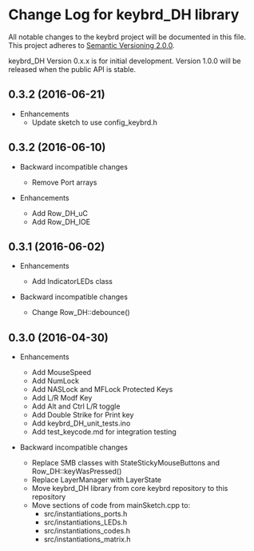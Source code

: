 # Change Log for keybrd_DH library
All notable changes to the keybrd project will be documented in this file.
This project adheres to [Semantic Versioning 2.0.0](http://semver.org/).

keybrd_DH Version 0.x.x is for initial development.
Version 1.0.0 will be released when the public API is stable.

<!--
Unreleased
----------
-->

0.3.2 (2016-06-21)
------------------
* Enhancements
  * Update sketch to use config_keybrd.h

0.3.2 (2016-06-10)
------------------
* Backward incompatible changes
  * Remove Port arrays

* Enhancements
  * Add Row_DH_uC
  * Add Row_DH_IOE

0.3.1 (2016-06-02)
------------------
* Enhancements
  * Add IndicatorLEDs class

* Backward incompatible changes
  * Change Row_DH::debounce()

0.3.0 (2016-04-30)
------------------
* Enhancements
  * Add MouseSpeed
  * Add NumLock
  * Add NASLock and MFLock Protected Keys
  * Add L/R Modf Key
  * Add Alt and Ctrl L/R toggle
  * Add Double Strike for Print key
  * Add keybrd_DH_unit_tests.ino
  * Add test_keycode.md for integration testing

* Backward incompatible changes
  * Replace SMB classes with StateStickyMouseButtons and Row_DH::keyWasPressed() 
  * Replace LayerManager with LayerState
  * Move keybrd_DH library from core keybrd repository to this repository
  * Move sections of code from mainSketch.cpp to:
    * src/instantiations_ports.h
    * src/instantiations_LEDs.h
    * src/instantiations_codes.h
    * src/instantiations_matrix.h
